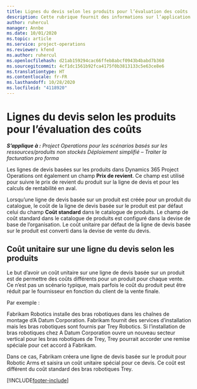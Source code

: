 ```yaml
---
title: Lignes du devis selon les produits pour l’évaluation des coûts
description: Cette rubrique fournit des informations sur l’application d’un prix de revient à une ligne de devis basée sur un produit.
author: ruhercul
manager: Annbe
ms.date: 10/01/2020
ms.topic: article
ms.service: project-operations
ms.reviewer: kfend
ms.author: ruhercul
ms.openlocfilehash: d21ab159294cac66ffeb8abcf0943b4babd7b360
ms.sourcegitcommit: 4cf1dc1561b92fca4175f0b3813133c5e63ce8e6
ms.translationtype: HT
ms.contentlocale: fr-FR
ms.lasthandoff: 10/28/2020
ms.locfileid: "4118920"
---
```

# <a name="costing-product-based-quote-lines"></a>Lignes du devis selon les produits pour l’évaluation des coûts

_**S’applique à :** Project Operations pour les scénarios basés sur les ressources/produits non stockés Déploiement simplifié – Traiter la facturation pro forma_


Les lignes de devis basées sur les produits dans Dynamics 365 Project Operations ont également un champ **Prix de revient**. Ce champ est utilisé pour suivre le prix de revient du produit sur la ligne de devis et pour les calculs de rentabilité en aval.

Lorsqu’une ligne de devis basée sur un produit est créée pour un produit du catalogue, le coût de la ligne de devis basée sur le produit est par défaut celui du champ **Coût standard** dans le catalogue de produits. Le champ de coût standard dans le catalogue de produits est configuré dans la devise de base de l’organisation. Le coût unitaire par défaut de la ligne de devis basée sur le produit est converti dans la devise de vente du devis.

## <a name="unit-cost-on-a-product-based-quote-line"></a>Coût unitaire sur une ligne du devis selon les produits

Le but d’avoir un coût unitaire sur une ligne de devis basée sur un produit est de permettre des coûts différents pour un produit pour chaque vente. Ce n’est pas un scénario typique, mais parfois le coût du produit peut être réduit par le fournisseur en fonction du client de la vente finale.

Par exemple :

Fabrikam Robotics installe des bras robotiques dans les chaînes de montage d’A Datum Corporation. Fabrikam fournit des services d’installation mais les bras robotiques sont fournis par Trey Robotics. Si l’installation de bras robotiques chez A Datum Corporation ouvre un nouveau secteur vertical pour les bras robotiques de Trey, Trey pourrait accorder une remise spéciale pour cet accord à Fabrikam.

Dans ce cas, Fabrikam créera une ligne de devis basée sur le produit pour Robotic Arms et saisira un coût unitaire spécial pour ce devis. Ce coût est différent du coût standard des bras robotiques Trey.


[!INCLUDE[footer-include](../../includes/footer-banner.md)]